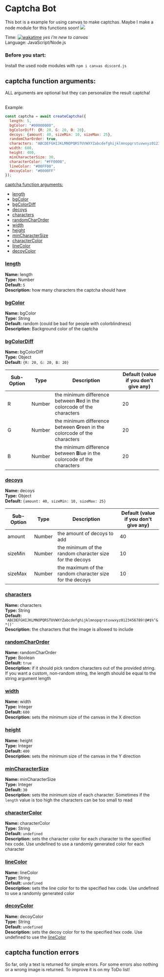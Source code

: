 # Captcha Bot
This bot is a example for using canvas to make captchas. Maybe I make a node module for this functions soon!
![](https://cdn.discordapp.com/attachments/679392991533858858/964546316585824346/captcha.png)

Time: [![wakatime](https://wakatime.com/badge/user/6dcad35f-5e14-44f1-8e50-62062cfd7011/project/03effdb2-1415-4f41-8a8c-5463d1abdf40.svg)](https://wakatime.com/@Funty) *yes i'm new to canvas*  
Language: JavaScript/Node.js

### Before you start:
Install the used node modules with `npm i canvas discord.js`

## captcha function arguments:
ALL arguments are optional but they can personalize the result captcha!<br><br>

Example:  
```js
const captcha = await createCaptcha({
  length: 5,
  bgColor: "#00000000",
  bgColorDiff: {R: 20, G: 20, B: 20},
  decoys: {amount: 40, sizeMin: 10, sizeMax: 25},
  randomCharOrder: true,
  characters: "ABCDEFGHIJKLMNOPQRSTUVWXYZabcdefghijklmnopqrstuvwxyz0123456789!@#$%^&*()",
  width: 600,
  height: 400,
  minCharacterSize: 30,
  characterColor: "#FF0000",
  lineColor: "#00FF00",
  decoyColor: "#0000FF"
});
```

[captcha function arguments:](#captcha-function-arguments)
  * [length](#length)
  * [bgColor](#bgColor)
  * [bgColorDiff](#bgColorDiff)
  * [decoys](#decoys)
  * [characters](#characters)
  * [randomCharOrder](#randomCharOrder)
  * [width](#width)
  * [height](#height)
  * [minCharacterSize](#minCharacterSize)
  * [characterColor](#characterColor)
  * [lineColor](#lineColor)
  * [decoyColor](#decoyColor)

### <ins>length</ins>
**Name:** length<br>
**Type:** Number<br>
**Default:** `5`<br>
**Description:** how many characters the captcha should have

### <ins>bgColor</ins>
**Name:** bgColor<br>
**Type:** String<br>
**Default:** random (could be bad for people with colorblindness)<br>
**Description:** Background color of the captcha

### <ins>bgColorDiff</ins>
**Name:** bgColorDiff<br>
**Type:** Object<br>
**Default:** ``{R: 20, G: 20, B: 20}``

| Sub-Option | Type   | Description                                                                  | Default (value if you don't give any) |
| ---------- | ------ | ---------------------------------------------------------------------------- | ------------------------------------- |
| R          | Number | the minimum difference between **R**ed in the colorcode of the characters   | 20                                    |
| G          | Number | the minimum difference between **G**reen in the colorcode of the characters | 20                                    |
| B          | Number | the minimum difference between **B**lue in the colorcode of the characters  | 20                                    |

### <ins>decoys</ins>
**Name:** decoys<br>
**Type:** Object<br>
**Default:** ``{amount: 40, sizeMin: 10, sizeMax: 25}``

| Sub-Option | Type   | Description                                             | Default (value if you don't give any) |
| ---------- | ------ | ------------------------------------------------------- | ------------------------------------- |
| amount     | Number | the amount of decoys to add                             | 40                                    |
| sizeMin    | Number | the minimum of the random character size for the decoys | 10                                    |
| sizeMax    | Number | the maximum of the random character size for the decoys | 10                                    |

### <ins>characters</ins>
**Name:** characters<br>
**Type:** String<br>
**Default:** `'ABCDEFGHIJKLMNOPQRSTUVWXYZabcdefghijklmnopqrstuvwxyz0123456789!@#$%^&*()'`<br>
**Description:** the characters that the image is allowed to include

### <ins>randomCharOrder</ins>
**Name:** randomCharOrder<br>
**Type:** Boolean<br>
**Default:** ``true``<br>
**Description:** if it should pick random characters out of the provided string. If you want a custom, non-random string, the length should be equal to the string argument length

### <ins>width</ins>
**Name:** width<br>
**Type:** Integer<br>
**Default:** `600`<br>
**Description:** sets the minimum size of the canvas in the X direction

### <ins>height</ins>
**Name:** height<br>
**Type:** Integer<br>
**Default:** `400`<br>
**Description:** sets the minimum size of the canvas in the Y direction

### <ins>minCharacterSize</ins>
**Name:** minCharacterSize<br>
**Type:** Integer<br>
**Default:** `30`<br>
**Description:** sets the minimum size of each character. Sometimes if the `length` value is too high the characters can be too small to read

### <ins>characterColor</ins>
**Name:** characterColor<br>
**Type:** String<br>
**Default:** `undefined`<br>
**Description:** sets the character color for each character to the specified hex code. Use undefined to use a randomly generated color for each character

### <ins>lineColor</ins>
**Name:** lineColor<br>
**Type:** String<br>
**Default:** `undefined`<br>
**Description:** sets the line color for to the specified hex code. Use undefined to use a randomly generated color

### <ins>decoyColor</ins>
**Name:** decoyColor<br>
**Type:** String<br>
**Default:** `undefined`<br>
**Description:** sets the decoy color for to the specified hex code. Use undefined to use the [lineColor](#lineColor)

## captcha function errors
So far, only a text is returned for simple errors. For some errors also nothing or a wrong image is returned. To improve it is on my ToDo list!
